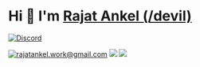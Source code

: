 # Hi 👋 I'm [Rajat Ankel (/devil)](https://rajat-ankel.github.io)

[![Discord](https://discord.c99.nl/widget/theme-3/573548532754153474.png)](https://discord.com/users/573548532754153474)



[![rajatankel.work@gmail.com](https://img.shields.io/badge/Gmail-D14836?style=for-the-badge&logo=gmail&logoColor=white
)](mailto:rajatankel.work@gmail.com)
[![](https://img.shields.io/badge/LinkedIn-0077B5?style=for-the-badge&logo=linkedin&logoColor=white)](https://www.linkedin.com/in/rajat-ankel/)
[![](https://img.shields.io/badge/Discord-5865F2?style=for-the-badge&logo=discord&logoColor=white)](https://discord.com/users/573548532754153474)
